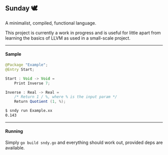 ## Sunday :dove:</h3>

A minimalist, compiled, functional language.

This project is currently a work in progress and is useful for little apart from learning the basics of LLVM as used in a small-scale project.

---
#### Sample

```java
@Package "Example";
@Entry Start;

Start : Void -> Void =
	Print Inverse 7;

Inverse : Real -> Real =
	/* Return 1 / %, where % is the input param */
	Return Quotient (1, %);
```

```sh
$ sndy run Example.xx
0.143
```
---
#### Running
Simply `go build sndy.go` and everything should work out, provided deps are available.
